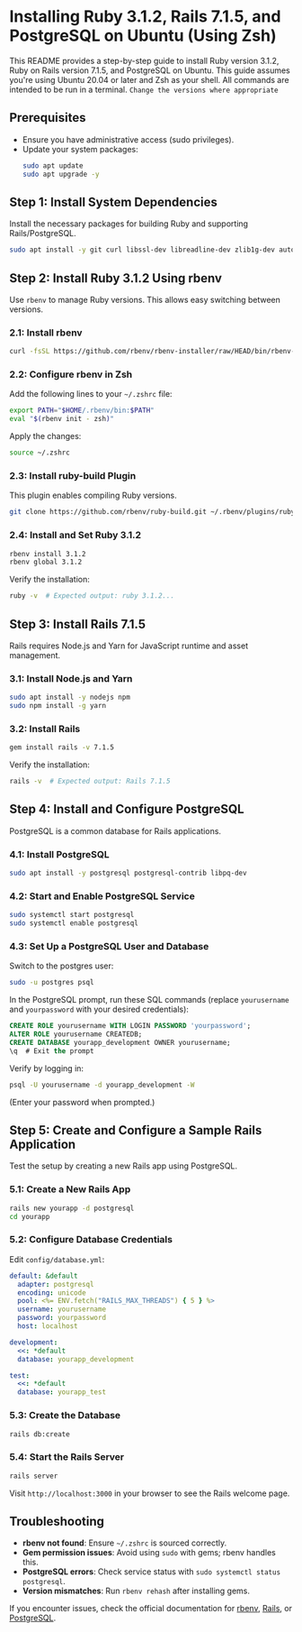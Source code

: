 # Installing Ruby 3.1.2, Rails 7.1.5, and PostgreSQL on Ubuntu (Using Zsh)

This README provides a step-by-step guide to install Ruby version 3.1.2, Ruby on Rails version 7.1.5, and PostgreSQL on Ubuntu. This guide assumes you're using Ubuntu 20.04 or later and Zsh as your shell. All commands are intended to be run in a terminal.
 `Change the versions where appropriate`
 
## Prerequisites
- Ensure you have administrative access (sudo privileges).
- Update your system packages:
  ```zsh
  sudo apt update
  sudo apt upgrade -y
  ```

## Step 1: Install System Dependencies
Install the necessary packages for building Ruby and supporting Rails/PostgreSQL.

```zsh
sudo apt install -y git curl libssl-dev libreadline-dev zlib1g-dev autoconf bison build-essential libyaml-dev libncurses5-dev libffi-dev libgdbm-dev
```

## Step 2: Install Ruby 3.1.2 Using rbenv
Use `rbenv` to manage Ruby versions. This allows easy switching between versions.

### 2.1: Install rbenv
```zsh
curl -fsSL https://github.com/rbenv/rbenv-installer/raw/HEAD/bin/rbenv-installer | zsh
```

### 2.2: Configure rbenv in Zsh
Add the following lines to your `~/.zshrc` file:
```zsh
export PATH="$HOME/.rbenv/bin:$PATH"
eval "$(rbenv init - zsh)"
```

Apply the changes:
```zsh
source ~/.zshrc
```

### 2.3: Install ruby-build Plugin
This plugin enables compiling Ruby versions.
```zsh
git clone https://github.com/rbenv/ruby-build.git ~/.rbenv/plugins/ruby-build
```

### 2.4: Install and Set Ruby 3.1.2
```zsh
rbenv install 3.1.2
rbenv global 3.1.2
```

Verify the installation:
```zsh
ruby -v  # Expected output: ruby 3.1.2...
```

## Step 3: Install Rails 7.1.5
Rails requires Node.js and Yarn for JavaScript runtime and asset management.

### 3.1: Install Node.js and Yarn
```zsh
sudo apt install -y nodejs npm
sudo npm install -g yarn
```

### 3.2: Install Rails
```zsh
gem install rails -v 7.1.5
```

Verify the installation:
```zsh
rails -v  # Expected output: Rails 7.1.5
```

## Step 4: Install and Configure PostgreSQL
PostgreSQL is a common database for Rails applications.

### 4.1: Install PostgreSQL
```zsh
sudo apt install -y postgresql postgresql-contrib libpq-dev
```

### 4.2: Start and Enable PostgreSQL Service
```zsh
sudo systemctl start postgresql
sudo systemctl enable postgresql
```

### 4.3: Set Up a PostgreSQL User and Database
Switch to the postgres user:
```zsh
sudo -u postgres psql
```

In the PostgreSQL prompt, run these SQL commands (replace `yourusername` and `yourpassword` with your desired credentials):
```sql
CREATE ROLE yourusername WITH LOGIN PASSWORD 'yourpassword';
ALTER ROLE yourusername CREATEDB;
CREATE DATABASE yourapp_development OWNER yourusername;
\q  # Exit the prompt
```

Verify by logging in:
```zsh
psql -U yourusername -d yourapp_development -W
```
(Enter your password when prompted.)

## Step 5: Create and Configure a Sample Rails Application
Test the setup by creating a new Rails app using PostgreSQL.

### 5.1: Create a New Rails App
```zsh
rails new yourapp -d postgresql
cd yourapp
```

### 5.2: Configure Database Credentials
Edit `config/database.yml`:
```yaml
default: &default
  adapter: postgresql
  encoding: unicode
  pool: <%= ENV.fetch("RAILS_MAX_THREADS") { 5 } %>
  username: yourusername
  password: yourpassword
  host: localhost

development:
  <<: *default
  database: yourapp_development

test:
  <<: *default
  database: yourapp_test
```

### 5.3: Create the Database
```zsh
rails db:create
```

### 5.4: Start the Rails Server
```zsh
rails server
```

Visit `http://localhost:3000` in your browser to see the Rails welcome page.

## Troubleshooting
- **rbenv not found**: Ensure `~/.zshrc` is sourced correctly.
- **Gem permission issues**: Avoid using `sudo` with gems; rbenv handles this.
- **PostgreSQL errors**: Check service status with `sudo systemctl status postgresql`.
- **Version mismatches**: Run `rbenv rehash` after installing gems.

If you encounter issues, check the official documentation for [rbenv](https://github.com/rbenv/rbenv), [Rails](https://guides.rubyonrails.org/), or [PostgreSQL](https://www.postgresql.org/docs/).
